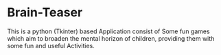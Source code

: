 # Brain-Teaser
This is a python (Tkinter) based Application consist of Some fun games which aim to broaden the mental horizon of children, providing them with some fun and useful Activities.
